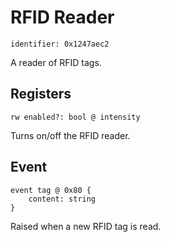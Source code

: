 # RFID Reader

    identifier: 0x1247aec2

A reader of RFID tags.

## Registers

    rw enabled?: bool @ intensity

Turns on/off the RFID reader.

## Event

    event tag @ 0x80 {
        content: string
    }

Raised when a new RFID tag is read.
